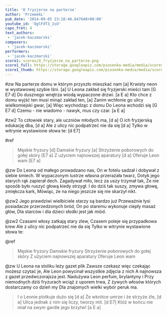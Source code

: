 ```yaml
---
title: 'O fryzjerze na parterze'
author: 'PrzemekL'
pub_date: '2014-09-05 23:18:46.647648+00:00'
youtube_id: 'QglFdT3_1sU'
capo_fret: 4
text_authors:
 - 'jacek-kaczmarski'
composers:
 - 'jacek-kaczmarski'
performers:
 - 'jacek-kaczmarski'
score1: scores/O_fryzjerze_na_parterze.png
score1_full: https://storage.googleapis.com/piosenka-media/media/scores/O_fryzjerze_na_parterze.png
score1_thumb: https://storage.googleapis.com/piosenka-media/media/scores/O_fryzjerze_na_parterze.png.180x0_q85_upscale.jpg
---
```


#zw
Na parterze domu w którym przyszło mieszkać nam [a]
Krwisty neon w wystawowej szybie lśni. [a]
U Leona zakład się fryzjerski mieści tam [G E7 d]
Do dusznego wnętrza wiodą wypaczone drzwi. [a E a]
Kto chce z domu wyjść ten musi minąć zakład ten, [a]
Zanim wchłonie go ulicy wielkomiejski gwar, [a]
Więc wychodząc z domu Do Leona wchodzi się [G E7 d]
Czemu - nie wiadomo - nawyk, mus czy czar. [a E a]

#zw2
To człowiek stary, ale uczniów młodych ma, [d a]
O ich fryzjerską edukację dba, [d a]
Ale z ulicy nic podpatrzeć nie da się [d a]
Tylko w witrynie wystawione słowa te: [d E7]

#ref
>Męskie fryzury [d]
>Damskie fryzury [a]
>Strzyżenie poborowych do gołej skóry [E7 a]
>Z użyciem najnowszej aparatury [d a]
>Oferuje Leon wam [E7 a]

@zw
Do Leona od małego prowadzano nas,
On w fotelu sadzał i dobywał z siebie śmiech.
W wypaczonym lustrze własna przerażała twarz,
Dotyk jego starych rąk zapierał dech.
Zagadywał miło, lecz za uszy trzymał tak,
Że nie sposób było ruszyć głową kiedy strzygł.
I do dziś tak suszy, zmywa głowę, zmiękcza kark,
Mówiąc, że na niego jeszcze się nie skarżył nikt.

@zw2
Jego prawdziwi wielbiciele starzy są bardzo już
Przeważnie łysi posiadacze przerzedzonych bród,
On po staremu wykonuje ciepły masaż głów,
Dla starców i dla dzieci słodki jest jak miód.

@zw2
Czasami włosy zatkają stary zlew,
Czasem poleje się przypadkowa krew
Ale z ulicy nic podpatrzeć nie da się
Tylko w witrynie wystawione słowa te:

@ref
>Męskie fryzury
>Damskie fryzury
>Strzyżenie poborowych do gołej skóry
>Z użyciem najnowszej aparatury
>Oferuje Leon wam

@zw
U Leona na stoliku leży gazet plik
Zawsze czekasz więc czekając możesz czytać je,
Ale Leon powycinał wszystkie zdjęcia z nich
A najnowsza z gazet przedwczorajsza jest.
Nadużywa Leon perfum, brylantyny i
Przy niemodnych dziś fryzurach wciąż z uporem trwa,
Z żywych włosów których dostarczamy co dzień my
Dla znajomych wielki wybór peruk ma.

>I o Leonie plotkuje dużo się [d a]
>Że wkrótce umrze i że strzyże źle, [d a]
>Ulica jednak z nim się liczy, tworzy mit. [d E7]
>Któż w końcu nie miał na swym gardle jego brzytw! [a E a]